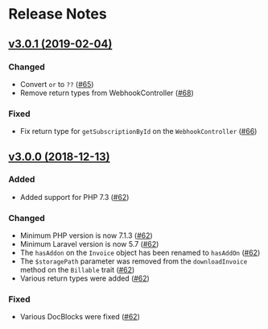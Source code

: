 # Release Notes

## [v3.0.1 (2019-02-04)](https://github.com/laravel/cashier-braintree/compare/v3.0.0...v3.0.1)

### Changed
- Convert `or` to `??` ([#65](https://github.com/laravel/cashier-braintree/pull/65)) 
- Remove return types from WebhookController ([#68](https://github.com/laravel/cashier-braintree/pull/68))

### Fixed
- Fix return type for `getSubscriptionById` on the `WebhookController` ([#66](https://github.com/laravel/cashier-braintree/pull/66))

## [v3.0.0 (2018-12-13)](https://github.com/laravel/cashier-braintree/compare/v2.1.0...v3.0.0)

### Added
- Added support for PHP 7.3 ([#62](https://github.com/laravel/cashier-braintree/pull/62))

### Changed
- Minimum PHP version is now 7.1.3 ([#62](https://github.com/laravel/cashier-braintree/pull/62))
- Minimum Laravel version is now 5.7 ([#62](https://github.com/laravel/cashier-braintree/pull/62))
- The `hasAddon` on the `Invoice` object has been renamed to `hasAddOn` ([#62](https://github.com/laravel/cashier-braintree/pull/62))
- The `$storagePath` parameter was removed from the `downloadInvoice` method on the `Billable` trait ([#62](https://github.com/laravel/cashier-braintree/pull/62))
- Various return types were added ([#62](https://github.com/laravel/cashier-braintree/pull/62))

### Fixed
- Various DocBlocks were fixed ([#62](https://github.com/laravel/cashier-braintree/pull/62))
